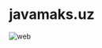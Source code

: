 # javamaks.uz
![web](https://user-images.githubusercontent.com/63841611/164915657-3466bb35-b491-442e-b77c-671e3a8e51c5.png)
